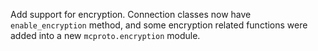 Add support for encryption. Connection classes now have `enable_encryption` method, and some encryption related functions were added into a new `mcproto.encryption` module.
